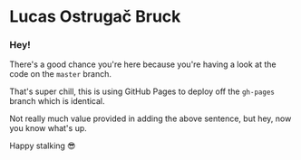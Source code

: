 # Lucas Ostrugač Bruck

### Hey!
There's a good chance you're here because you're having a look at the code on the `master` branch.

That's super chill, this is using GitHub Pages to deploy off the `gh-pages` branch which is identical.

Not really much value provided in adding the above sentence, but hey, now you know what's up.

Happy stalking 😎